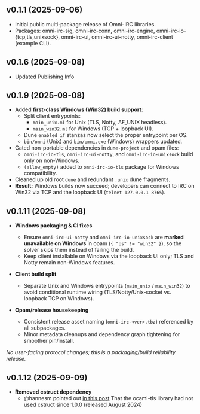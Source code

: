 ## v0.1.1 (2025-09-06)

- Initial public multi-package release of Omni-IRC libraries.
- Packages: omni-irc-sig, omni-irc-conn, omni-irc-engine, omni-irc-io-{tcp,tls,unixsock},
  omni-irc-ui, omni-irc-ui-notty, omni-irc-client (example CLI).

## v0.1.6 (2025-09-08)

- Updated Publishing Info

## v0.1.9 (2025-09-08)

- Added **first-class Windows (Win32) build support**:
  - Split client entrypoints:
    - `main_unix.ml` for Unix (TLS, Notty, AF_UNIX headless).
    - `main_win32.ml` for Windows (TCP + loopback UI).
  - Dune `enabled_if` stanzas now select the proper entrypoint per OS.
  - `bin/omni` (Unix) and `bin/omni.exe` (Windows) wrappers updated.
- Gated non-portable dependencies in `dune-project` and opam files:
  - `omni-irc-io-tls`, `omni-irc-ui-notty`, and `omni-irc-io-unixsock` build only on non-Windows.
  - `(allow_empty)` added to `omni-irc-io-tls` package for Windows compatibility.
- Cleaned up old root `dune` and redundant `.unix` dune fragments.
- **Result:** Windows builds now succeed; developers can connect to IRC on Win32
  via TCP and the loopback UI (`telnet 127.0.0.1 8765`).

## v0.1.11 (2025-09-08)

- **Windows packaging & CI fixes**
  - Ensure `omni-irc-ui-notty` and `omni-irc-io-unixsock` are **marked unavailable on Windows** in opam (`{ "os" != "win32" }`), so the solver skips them instead of failing the build.
  - Keep client installable on Windows via the loopback UI only; TLS and Notty remain non-Windows features.

- **Client build split**
  - Separate Unix and Windows entrypoints (`main_unix` / `main_win32`) to avoid conditional runtime wiring (TLS/Notty/Unix-socket vs. loopback TCP on Windows).

- **Opam/release housekeeping**
  - Consistent release asset naming (`omni-irc-<ver>.tbz`) referenced by all subpackages.
  - Minor metadata cleanups and dependency graph tightening for smoother pin/install.

_No user-facing protocol changes; this is a packaging/build reliability release._

## v0.1.12 (2025-09-09)

- **Removed cstruct dependency**
  - @hannesm pointed out [in this post](https://github.com/jesse-greathouse/omni-irc/issues/1) That the ocaml-tls library had not used cstruct since 1.0.0  (released August 2024)
